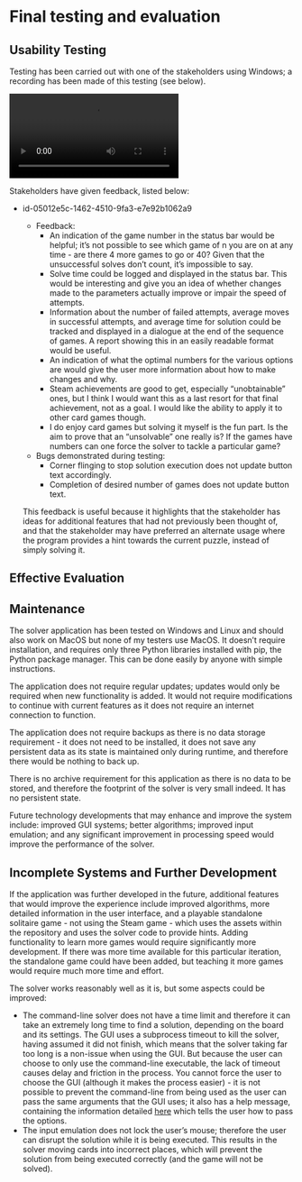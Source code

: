 # Final testing and evaluation

## Usability Testing

Testing has been carried out with one of the stakeholders using Windows; a recording has been made of this testing (see below).

<video controls>
<source src="http://starbright.dyndns.org/starwort/nea/stakeholder_test.mkv" type="video/mkv" />
<source src="http://starbright.dyndns.org/starwort/nea/stakeholder_test.mp4" type="video/mp4" />
<source src="http://starbright.dyndns.org/starwort/nea/stakeholder_test.webm" type="video/webm" />
<source src="http://starbright.dyndns.org/starwort/nea/stakeholder_test.ogv" type="video/ogg" />

Sorry, your browser doesn't support embedded videos. View it:

- [Recording of testing (MKV)](http://starbright.dyndns.org/starwort/nea/stakeholder_test.mkv)
- [Recording of testing (MP4)](http://starbright.dyndns.org/starwort/nea/stakeholder_test.mp4)
- [Recording of testing (WEBM)](http://starbright.dyndns.org/starwort/nea/stakeholder_test.webm)
- [Recording of testing (OGV)](http://starbright.dyndns.org/starwort/nea/stakeholder_test.ogv)

</video>
<br />

Stakeholders have given feedback, listed below:

- id-05012e5c-1462-4510-9fa3-e7e92b1062a9
  - Feedback:
    - An indication of the game number in the status bar would be helpful; it’s not possible to see which game of n you are on at any time - are there 4 more games to go or 40? Given that the unsuccessful solves don’t count, it’s impossible to say.
    - Solve time could be logged and displayed in the status bar. This would be interesting and give you an idea of whether changes made to the parameters actually improve or impair the speed of attempts.
    - Information about the number of failed attempts, average moves in successful attempts, and average time for solution could be tracked and displayed in a dialogue at the end of the sequence of games. A report showing this in an easily readable format would be useful.
    - An indication of what the optimal numbers for the various options are would give the user more information about how to make changes and why.
    - Steam achievements are good to get, especially “unobtainable” ones, but I think I would want this as a last resort for that final achievement, not as a goal. I would like the ability to apply it to other card games though.
    - I do enjoy card games but solving it myself is the fun part. Is the aim to prove that an “unsolvable” one really is? If the games have numbers can one force the solver to tackle a particular game?
  - Bugs demonstrated during testing:
    - Corner flinging to stop solution execution does not update button text accordingly.
    - Completion of desired number of games does not update button text.

  This feedback is useful because it highlights that the stakeholder has ideas for additional features that had not previously been thought of, and that the stakeholder may have preferred an alternate usage where the program provides a hint towards the current puzzle, instead of simply solving it.

## Effective Evaluation

## Maintenance

The solver application has been tested on Windows and Linux and should also work on MacOS but none of my testers use MacOS. It doesn’t require installation, and requires only three Python libraries installed with pip, the Python package manager. This can be done easily by anyone with simple instructions.

The application does not require regular updates; updates would only be required when new functionality is added. It would not require modifications to continue with current features as it does not require an internet connection to function.

The application does not require backups as there is no data storage requirement - it does not need to be installed, it does not save any persistent data as its state is maintained only during runtime, and therefore there would be nothing to back up.

There is no archive requirement for this application as there is no data to be stored, and therefore the footprint of the solver is very small indeed. It has no persistent state.

Future technology developments that may enhance and improve the system include: improved GUI systems; better algorithms; improved input emulation; and any significant improvement in processing speed would improve the performance of the solver.

## Incomplete Systems and Further Development

If the application was further developed in the future, additional features that would improve the experience include improved algorithms, more detailed information in the user interface, and a playable standalone solitaire game - not using the Steam game - which uses the assets within the repository and uses the solver code to provide hints. Adding functionality to learn more games would require significantly more development. If there was more time available for this particular iteration, the standalone game could have been added, but teaching it more games would require much more time and effort.

The solver works reasonably well as it is, but some aspects could be improved:

- The command-line solver does not have a time limit and therefore it can take an extremely long time to find a solution, depending on the board and its settings. The GUI uses a subprocess timeout to kill the solver, having assumed it did not finish, which means that the solver taking far too long is a non-issue when using the GUI. But because the user can choose to only use the command-line executable, the lack of timeout causes delay and friction  in the process. You cannot force the user to choose the GUI (although it makes the process easier) - it is not possible to prevent the command-line from being used as the user can pass the same arguments that the GUI uses; it also has a help message, containing the information detailed [here](https://starwort.github.io/NEA/all.html#solver-arguments) which tells the user how to pass the options.
- The input emulation does not lock the user’s mouse; therefore the user can disrupt the solution while it is being executed. This results in the solver moving cards into incorrect places, which will prevent the solution from being executed correctly (and the game will not be solved).
